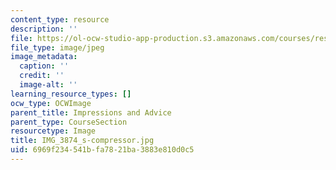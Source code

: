 ```yaml
---
content_type: resource
description: ''
file: https://ol-ocw-studio-app-production.s3.amazonaws.com/courses/res-3-002-collaborative-design-and-creative-expression-with-arduino-microcontrollers-january-iap-2017/6969f234541bfa7821ba3883e810d0c5_IMG_3874_s-compressor.jpg
file_type: image/jpeg
image_metadata:
  caption: ''
  credit: ''
  image-alt: ''
learning_resource_types: []
ocw_type: OCWImage
parent_title: Impressions and Advice
parent_type: CourseSection
resourcetype: Image
title: IMG_3874_s-compressor.jpg
uid: 6969f234-541b-fa78-21ba-3883e810d0c5
---
```

